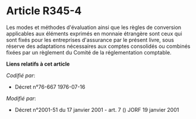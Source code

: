 # Article R345-4

Les modes et méthodes d'évaluation ainsi que les règles de conversion applicables aux éléments exprimés en monnaie étrangère
sont ceux qui sont fixés pour les entreprises d'assurance par le présent livre, sous réserve des adaptations nécessaires aux
comptes consolidés ou combinés fixées par un règlement du Comité de la réglementation comptable.

**Liens relatifs à cet article**

_Codifié par_:

  - Décret n°76-667 1976-07-16

_Modifié par_:

  - Décret n°2001-51 du 17 janvier 2001 - art. 7 () JORF 19 janvier 2001
